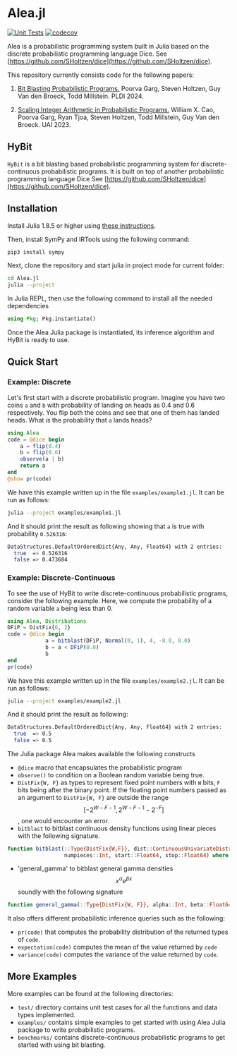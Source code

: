 # Alea.jl

[![Unit Tests](https://github.com/Juice-jl/Dice.jl/workflows/Unit%20Tests/badge.svg)](https://github.com/Juice-jl/Dice.jl/actions?query=workflow%3A%22Unit+Tests%22+branch%3Amain)  [![codecov](https://codecov.io/gh/Tractables/Dice.jl/branch/main/graph/badge.svg)](https://codecov.io/gh/Tractables/Dice.jl)

Alea is a probabilistic programming system built in Julia based on the discrete probabilistic programming language Dice. See [https://github.com/SHoltzen/dice](https://github.com/SHoltzen/dice).

This repository currently consists code for the following papers:

1. [Bit Blasting Probabilistic Programs.](https://dl.acm.org/doi/10.1145/3656412) Poorva Garg, Steven Holtzen, Guy Van den Broeck, Todd Millstein. PLDI 2024.

2. [Scaling Integer Arithmetic in Probabilistic Programs.](https://dl.acm.org/doi/10.5555/3625834.3625859) William X. Cao, Poorva Garg, Ryan Tjoa, Steven Holtzen, Todd Millstein, Guy Van den Broeck. UAI 2023.

## HyBit

`HyBit` is a bit blasting based probabilistic programming system for discrete-continuous probabilistic programs. It is built on top of another probabilistic programming language Dice See [https://github.com/SHoltzen/dice](https://github.com/SHoltzen/dice).  

## Installation

Install Julia 1.8.5 or higher using [these instructions](https://julialang.org/downloads/platform/).

Then, install SymPy and IRTools using the following command:

```bash
pip3 install sympy
```

Next, clone the repository and start julia in project mode for current folder:

```bash
cd Alea.jl
julia --project
```

In Julia REPL, then use the following command to install all the needed dependencies

```julia
using Pkg; Pkg.instantiate()
```

Once the Alea Julia package is instantiated, its inference algorithm and HyBit is ready to use.

## Quick Start

### Example: Discrete

Let's first start with a discrete probabilistic program. Imagine you have two coins `a` and `b` with probability of landing on heads as 0.4 and 0.6 respectively. You flip both the coins and see that one of them has landed heads. What is the probability that `a` lands heads?

```julia
using Alea
code = @dice begin
    a = flip(0.4)
    b = flip(0.6)
    observe(a | b)
    return a
end
@show pr(code)
```

We have this example written up in the file `examples/example1.jl`. It can be run as follows:

```bash
julia --project examples/example1.jl
```

And it should print the result as following showing that `a` is true with probability `0.526316`:

```bash
DataStructures.DefaultOrderedDict{Any, Any, Float64} with 2 entries:
  true  => 0.526316
  false => 0.473684
```

### Example: Discrete-Continuous

To see the use of HyBit to write discrete-continuous probabilistic programs, consider the following example. Here, we compute the probability of a random variable `a` being less than 0.

```julia
using Alea, Distributions
DFiP = DistFix{6, 2}
code = @dice begin
            a = bitblast(DFiP, Normal(0, 1), 4, -8.0, 8.0)
            b = a < DFiP(0.0)
            b
end
pr(code)
```

We have this example written up in the file `examples/example2.jl`. It can be run as follows:

```bash
julia --project examples/example2.jl
```

And it should print the result as following:

```bash
DataStructures.DefaultOrderedDict{Any, Any, Float64} with 2 entries:
  true  => 0.5
  false => 0.5
```

The Julia package Alea makes available the following constructs

* `@dice` macro that encapsulates the probabilistic program
* `observe()` to condition on a Boolean random variable being true.
* `DistFix{W, F}` as types to represent fixed point numbers with `W` bits, `F` bits being after the binary point. If the floating point numbers passed as an argument to `DistFix{W, F}` are outside the range $$[-2^{W - F - 1}, 2^{W - F - 1} - 2^{-F}]$$, one would encounter an error.
* `bitblast` to bitblast continuous density functions using linear pieces with the following signature.

```julia
function bitblast(::Type{DistFix{W,F}}, dist::ContinuousUnivariateDistribution, 
                  numpieces::Int, start::Float64, stop::Float64) where {W,F}
```

* 'general_gamma' to bitblast general gamma densities $$x^{\alpha}e^{\beta x}$$ soundly with the following signature

```julia
function general_gamma(::Type{DistFix{W, F}}, alpha::Int, beta::Float64, ll::Float64, ul::Float64) where {W, F}
```

It also offers different probabilistic inference queries such as the following:

* `pr(code)` that computes the probability distribution of the returned types of `code`.
* `expectation(code)` computes the mean of the value returned by `code`
* `variance(code)` computes the variance of the value returned by `code`.

## More Examples

More examples can be found at the following directories:

* `test/` directory contains unit test cases for all the functions and data types implemented.
* `examples/` contains simple examples to get started with using Alea Julia package to write probabilistic programs.
* `benchmarks/` contains discrete-continuous probabilistic programs to get started with using bit blasting.  
